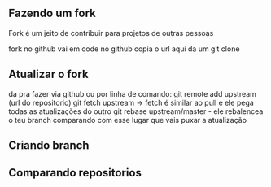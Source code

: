 ## Fazendo um fork

Fork é um jeito de contribuir para projetos de outras pessoas

fork no github 
vai em code no github
copia o url
aqui da um git clone

## Atualizar o fork 

da pra fazer via github ou por linha de comando:
git remote add upstream (url do repositorio)
git fetch upstream -> fetch é similar ao pull e ele pega todas as atualizações do outro
git rebase upstream/master - ele rebalencea o teu branch comparando com esse lugar que vais puxar a atualização


## Criando branch

## Comparando repositorios